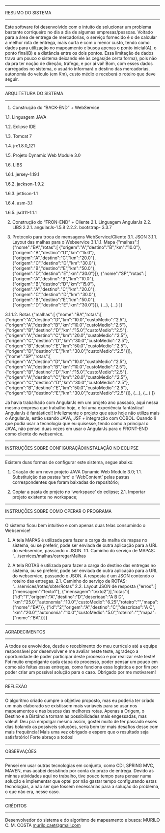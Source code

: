 ***********************
RESUMO DO SISTEMA
***********************
Este software foi desenvolvido com o intuito de solucionar um problema bastante corriqueiro no dia a dia de algumas empresas/pessoas. 
Voltado para a área de entrega de mercadorias, o serviço fornecido é o de calcular a melhor rota de entrega, mais curta e com o menor 
custo, tendo como dados para utilização no mapeamento e busca apenas o ponto inicial(A), o ponto final(B) e a distância entre os dois 
pontos. Essa limitação de dados trava um pouco o sistema deixando ele às cegas(de certa forma), pois não da pra ter noção de direção, 
tráfego, e por ai vai! Bom, com esses dados carregados no sistema, o usuário informará o destino das mercadorias, autonomia do 
veículo (em Km), custo médio e receberá o roteiro que deve seguir. 



***********************
ARQUITETURA DO SISTEMA
***********************
1.	Construção do “BACK-END” + WebService

1.1.	Linguagem JAVA

1.2.	Eclipse IDE

1.3.	Tomcat 7

1.4.	jre1.8.0_121

1.5.	Projeto Dynamic Web Module 3.0

1.6.	LIBS

1.6.1.	jersey-1.19.1

1.6.2.	jackson-1.9.2

1.6.3.	jettison-1.1

1.6.4.	asm-3.1

1.6.5.	jsr311-1.1.1

2.	Construção do “FRON-END” + Cliente
2.1.	Linguagem AngularJs
2.2.	LIBS
2.2.1.	angularJs-1.5.8
2.2.2.	bootstrap- 3.3.7

3.	Protocolo para troca de mensagens WebService/Cliente
3.1.	JSON
3.1.1.	Layout das malhas para o Webservice
3.1.1.1.	Mapa
				{"malhas":[
				{"nome":"BA","rotas":[
				{"origem":"A","destino":"B","km":"10.0"},
				{"origem":"B","destino":"D","km":"15.0"}, 
				{"origem":"A","destino":"C","km":"20.0"},
				{"origem":"C","destino":"D","km":"30.0"}, 
				{"origem":"B","destino":"E","km":"50.0"}, 
				{"origem":"D","destino":"E","km":"30.0"}]},
				{"nome":"SP","rotas":[
				{"origem":"A","destino":"B","km":"10.0"},
				{"origem":"B","destino":"D","km":"15.0"}, 
				{"origem":"A","destino":"C","km":"20.0"},
				{"origem":"C","destino":"D","km":"30.0"}, 
				{"origem":"B","destino":"E","km":"50.0"}, 
				{"origem":"D","destino":"E","km":"30.0"}]},
				{...},
				{...}
				]}

3.1.1.2.	Rotas
				{"malhas":[
				{"nome":"BA","rotas":[
				{"origem":"A","destino":"D","km":"10.0","custoMedio":"2.5"},
				{"origem":"A","destino":"B","km":"10.0","custoMedio":"2.5"},
				{"origem":"B","destino":"D","km":"15.0","custoMedio":"2.5"}, 
				{"origem":"A","destino":"C","km":"20.0","custoMedio":"2.5"},
				{"origem":"C","destino":"D","km":"30.0","custoMedio":"2.5"}, 
				{"origem":"B","destino":"E","km":"50.0","custoMedio":"2.5"}, 
				{"origem":"D","destino":"E","km":"30.0","custoMedio":"2.5"}]},
				{"nome":"SP","rotas":[
				{"origem":"A","destino":"D","km":"10.0","custoMedio":"2.5"},
				{"origem":"A","destino":"B","km":"10.0","custoMedio":"2.5"},
				{"origem":"B","destino":"D","km":"15.0","custoMedio":"2.5"}, 
				{"origem":"A","destino":"C","km":"20.0","custoMedio":"2.5"},
				{"origem":"C","destino":"D","km":"30.0","custoMedio":"2.5"}, 
				{"origem":"B","destino":"E","km":"50.0","custoMedio":"2.5"}, 
				{"origem":"D","destino":"E","km":"30.0","custoMedio":"2.5"}]},
				{...},
				{...}
				]}


Já havia trabalhado com AngularJs em um projeto ano passado, aqui nessa mesma empresa que trabalho hoje, e foi uma experiência 
fantástica! AngularJs é fantástico!!  Infelizmente o projeto que atuo hoje não utiliza mais o AngularJs, estão usando 
JAVA, JSF + integração com COBOL. Quando li que podia usar a tecnologia que eu quisesse, tendo como a principal o JAVA, não pensei 
duas vezes em usar o AngularJs para o FRONT-END como cliente do webservice. 


****************************************************
INSTRUÇÕES SOBRE CONFIGURAÇÃO/INSTALAÇÃO NO ECLIPSE
****************************************************
Existem duas formas de configurar este sistema, segue abaixo:

1.	Criação de um novo projeto JAVA Dynamic Web Module 3.0;
1.1.	Substituição das pastas ‘src’ e ‘WebContent’ pelas pastas correspondentes que foram baixadas do repositório;

2.	Copiar a pasta do projeto no ‘workspace’ do eclipse;
2.1.	Importar projeto existente no workspace;



****************************************
INSTRUÇÕES SOBRE COMO OPERAR O PROGRAMA
****************************************
O sistema ficou bem intuitivo e com apenas duas telas consumindo o Webservice!
1.	A tela MAPAS é utilizada para fazer a carga da malha de mapas no sistema, ou se preferir, pode ser enviada de outra aplicação para 
    a URL do webservice, passando o JSON.
1.1.	Caminho do serviço de MAPAS: “.../services/malhas/carregarMalhas

2.	A tela ROTAS é utilizada para fazer a carga do destino das entregas no sistema, ou se preferir, pode ser enviada de outra aplicação 
    para a URL do webservice, passando o JSON. A resposta é um JSON contendo o roteiro das entregas.
2.1.	Caminho do serviço de ROTAS: “.../services/rotas/obterRotas”
2.2.	Layout JSON de resposta
				{"erros":[
				{"mensagem":"texto1"},
				{"mensagem":"texto2"}],"rotas":[
				{"id":"1","origem":"A","destino":"D","descricao":"A B D", "km":"25.0","autonomia":"10.0","custoMedio":"6.25","roteiro":"","mapa":{"nome":"BA"}},
				{"id":"2","origem":"A","destino":"C","descricao":"A C", "km":"20.0","autonomia":"10.0","custoMedio":"5.0","roteiro":"","mapa":{"nome":"BA"}}]}



***********************
AGRADECIMENTOS
***********************
A todos os envolvidos, desde o recebimento do meu currículo até a equipe responsável por desenvolver e me avaliar neste teste, agradeço 
a oportunidade de poder participar deste processo e por realizar este teste! Foi muito empolgante cada etapa do processo, poder pensar 
um pouco em como são feitas essas entregas, como funciona essa logística e por fim por poder criar um possível solução para o caso. 
Obrigado por me motivarem!



***********************
REFLEXÃO
***********************
O algoritmo criado cumpre o objetivo proposto, mas eu poderia ter criado um mais elaborado se existissem mais variáveis para se usar nos 
mapeamentos e nas buscas das melhores rotas. Apenas a Origem, o Destino e a Distância tornam as possibilidades mais engessadas, mas valeu!! 
Deu pra empolgar mesmo assim, gostei muito de ter passado esses dias bolando as possíveis soluções, seria bom ter mais desafios desse com 
mais frequência! Mais uma vez obrigado e espero que o resultado seja satisfatório! Forte abraço a todos!



***********************
OBSERVAÇÕES
***********************
Pensei em usar outras tecnologias em conjunto, como CDI, SPRING MVC, MAVEN, mas acabei desistindo por conta do prazo de entrega. Devido às 
minhas atividades aqui no trabalho, tive pouco tempo para pensar numa solução e implementar que optei por não gastar tempo configurando 
estas tecnologias, a não ser que fossem necessárias para a solução do problema, o que não era, nesse caso.



***********************
CRÉDITOS
***********************
Desenvolvedor do sistema e do algoritmo de mapeamento e busca:
MURILO C. M. COSTA
murilo.caet@gmail.com

